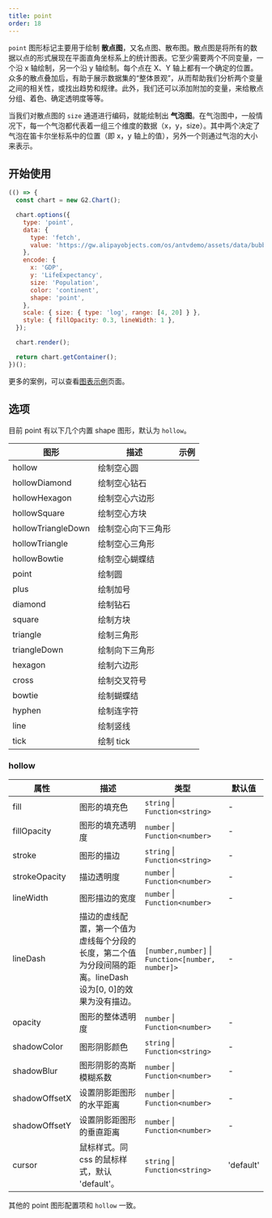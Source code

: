 ```yaml
---
title: point
order: 18
---
```


`point` 图形标记主要用于绘制 **散点图**，又名点图、散布图。散点图是将所有的数据以点的形式展现在平面直角坐标系上的统计图表。它至少需要两个不同变量，一个沿 x 轴绘制，另一个沿 y 轴绘制。每个点在 X、Y 轴上都有一个确定的位置。众多的散点叠加后，有助于展示数据集的“整体景观”，从而帮助我们分析两个变量之间的相关性，或找出趋势和规律。此外，我们还可以添加附加的变量，来给散点分组、着色、确定透明度等等。

当我们对散点图的 `size` 通道进行编码，就能绘制出 **气泡图**。在气泡图中，一般情况下，每一个气泡都代表着一组三个维度的数据（x，y，size）。其中两个决定了气泡在笛卡尔坐标系中的位置（即 x，y 轴上的值），另外一个则通过气泡的大小来表示。

## 开始使用

```js | ob
(() => {
  const chart = new G2.Chart();

  chart.options({
    type: 'point',
    data: {
      type: 'fetch',
      value: 'https://gw.alipayobjects.com/os/antvdemo/assets/data/bubble.json',
    },
    encode: {
      x: 'GDP',
      y: 'LifeExpectancy',
      size: 'Population',
      color: 'continent',
      shape: 'point',
    },
    scale: { size: { type: 'log', range: [4, 20] } },
    style: { fillOpacity: 0.3, lineWidth: 1 },
  });

  chart.render();

  return chart.getContainer();
})();
```

更多的案例，可以查看[图表示例](/examples)页面。

## 选项

目前 point 有以下几个内置 shape 图形，默认为 `hollow`。

| 图形               | 描述               | 示例 |
| ------------------ | ------------------ | ---- |
| hollow             | 绘制空心圆         |      |
| hollowDiamond      | 绘制空心钻石       |      |
| hollowHexagon      | 绘制空心六边形     |      |
| hollowSquare       | 绘制空心方块       |      |
| hollowTriangleDown | 绘制空心向下三角形 |      |
| hollowTriangle     | 绘制空心三角形     |      |
| hollowBowtie       | 绘制空心蝴蝶结     |      |
| point              | 绘制圆             |      |
| plus               | 绘制加号           |      |
| diamond            | 绘制钻石           |      |
| square             | 绘制方块           |      |
| triangle           | 绘制三角形         |      |
| triangleDown       | 绘制向下三角形     |      |
| hexagon            | 绘制六边形         |      |
| cross              | 绘制交叉符号       |      |
| bowtie             | 绘制蝴蝶结         |      |
| hyphen             | 绘制连字符         |      |
| line               | 绘制竖线           |      |
| tick               | 绘制 tick          |      |

### hollow

| 属性          | 描述                                                                                                          | 类型                                              | 默认值    |
| ------------- | ------------------------------------------------------------------------------------------------------------- | ------------------------------------------------- | --------- |
| fill          | 图形的填充色                                                                                                  | `string` \| `Function<string>`                    | -         |
| fillOpacity   | 图形的填充透明度                                                                                              | `number` \| `Function<number>`                    | -         |
| stroke        | 图形的描边                                                                                                    | `string` \| `Function<string>`                    | -         |
| strokeOpacity | 描边透明度                                                                                                    | `number` \| `Function<number>`                    | -         |
| lineWidth     | 图形描边的宽度                                                                                                | `number` \| `Function<number>`                    | -         |
| lineDash      | 描边的虚线配置，第一个值为虚线每个分段的长度，第二个值为分段间隔的距离。lineDash 设为[0, 0]的效果为没有描边。 | `[number,number]` \| `Function<[number, number]>` | -         |
| opacity       | 图形的整体透明度                                                                                              | `number` \| `Function<number>`                    | -         |
| shadowColor   | 图形阴影颜色                                                                                                  | `string` \| `Function<string>`                    | -         |
| shadowBlur    | 图形阴影的高斯模糊系数                                                                                        | `number` \| `Function<number>`                    | -         |
| shadowOffsetX | 设置阴影距图形的水平距离                                                                                      | `number` \| `Function<number>`                    | -         |
| shadowOffsetY | 设置阴影距图形的垂直距离                                                                                      | `number` \| `Function<number>`                    | -         |
| cursor        | 鼠标样式。同 css 的鼠标样式，默认 'default'。                                                                 | `string` \| `Function<string>`                    | 'default' |

其他的 point 图形配置项和 `hollow` 一致。
